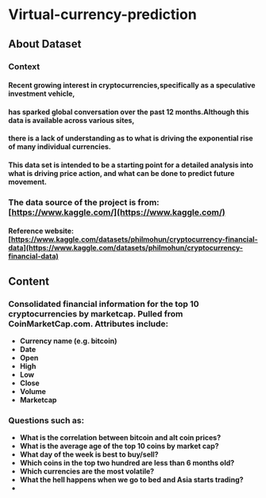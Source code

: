 # Virtual-currency-prediction
## About Dataset
### Context
#### Recent growing interest in cryptocurrencies,specifically as a speculative investment vehicle,
#### has sparked global conversation over the past 12 months.Although this data is available across various sites,
#### there is a lack of understanding as to what is driving the exponential rise of many individual currencies.
#### This data set is intended to be a starting point for a detailed analysis into what is driving price action, and what can be done to predict future movement.
### The data source of the project is from:[https://www.kaggle.com/](https://www.kaggle.com/)
#### Reference website:[https://www.kaggle.com/datasets/philmohun/cryptocurrency-financial-data](https://www.kaggle.com/datasets/philmohun/cryptocurrency-financial-data)


## Content 

### Consolidated financial information for the top 10 cryptocurrencies by marketcap. Pulled from CoinMarketCap.com. Attributes include:

* **Currency name (e.g. bitcoin)** 
* **Date**  
* **Open** 
* **High** 
* **Low**
* **Close** 
* **Volume** 
* **Marketcap**

### Questions such as:
* **What is the correlation between bitcoin and alt coin prices?**
* **What is the average age of the top 10 coins by market cap?**
* **What day of the week is best to buy/sell?**
* **Which coins in the top two hundred are less than 6 months old?**
* **Which currencies are the most volatile?**
* **What the hell happens when we go to bed and Asia starts trading?**
* 
